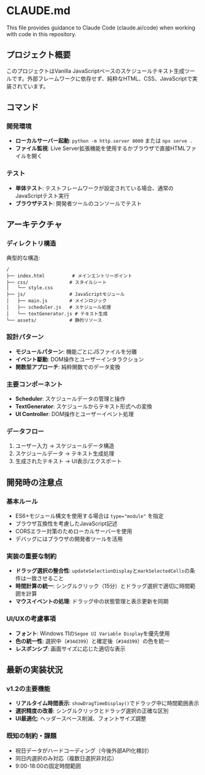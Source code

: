 # CLAUDE.md

This file provides guidance to Claude Code (claude.ai/code) when working with code in this repository.

## プロジェクト概要

このプロジェクトはVanilla JavaScriptベースのスケジュールテキスト生成ツールです。外部フレームワークに依存せず、純粋なHTML、CSS、JavaScriptで実装されています。

## コマンド

### 開発環境
- **ローカルサーバー起動**: `python -m http.server 8000` または `npx serve .`
- **ファイル監視**: Live Server拡張機能を使用するかブラウザで直接HTMLファイルを開く

### テスト
- **単体テスト**: テストフレームワークが設定されている場合、通常のJavaScriptテスト実行
- **ブラウザテスト**: 開発者ツールのコンソールでテスト

## アーキテクチャ

### ディレクトリ構造
典型的な構造:
```
/
├── index.html          # メインエントリーポイント
├── css/               # スタイルシート
│   └── style.css
├── js/                # JavaScriptモジュール
│   ├── main.js        # メインロジック
│   ├── scheduler.js   # スケジュール処理
│   └── textGenerator.js # テキスト生成
└── assets/            # 静的リソース
```

### 設計パターン
- **モジュールパターン**: 機能ごとにJSファイルを分離
- **イベント駆動**: DOM操作とユーザーインタラクション
- **関数型アプローチ**: 純粋関数でのデータ変換

### 主要コンポーネント
- **Scheduler**: スケジュールデータの管理と操作
- **TextGenerator**: スケジュールからテキスト形式への変換
- **UI Controller**: DOM操作とユーザーイベント処理

### データフロー
1. ユーザー入力 → スケジュールデータ構造
2. スケジュールデータ → テキスト生成処理
3. 生成されたテキスト → UI表示/エクスポート

## 開発時の注意点

### 基本ルール
- ES6+モジュール構文を使用する場合は `type="module"` を指定
- ブラウザ互換性を考慮したJavaScript記述
- CORSエラー対策のためローカルサーバーを使用
- デバッグにはブラウザの開発者ツールを活用

### 実装の重要な制約
- **ドラッグ選択の整合性**: `updateSelectionDisplay`と`markSelectedCells`の条件は一致させること
- **時間計算の統一**: シングルクリック（15分）とドラッグ選択で適切に時間範囲を計算
- **マウスイベントの処理**: ドラッグ中の状態管理と表示更新を同期

### UI/UXの考慮事項
- **フォント**: Windows 11の`Segoe UI Variable Display`を優先使用
- **色の統一性**: 選択中（`#34d399`）と確定後（`#34d399`）の色を統一
- **レスポンシブ**: 画面サイズに応じた適切な表示

## 最新の実装状況

### v1.2の主要機能
- **リアルタイム時間表示**: `showDragTimeDisplay()`でドラッグ中に時間範囲表示
- **選択精度の改善**: シングルクリックとドラッグ選択の正確な区別
- **UI最適化**: ヘッダースペース削減、フォントサイズ調整

### 既知の制約・課題
- 祝日データがハードコーディング（今後外部API化検討）
- 同日内選択のみ対応（複数日選択非対応）
- 9:00-18:00の固定時間範囲